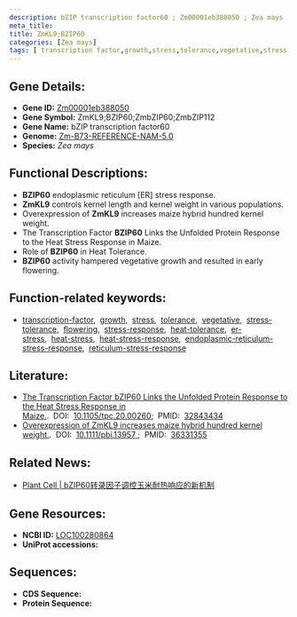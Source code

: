 ```yaml
---
description: bZIP transcription factor60 ; Zm00001eb388050 ; Zea mays
meta_title:
title: ZmKL9;BZIP60
categories: [Zea mays]
tags: [ transcription factor,growth,stress,tolerance,vegetative,stress tolerance,flowering,stress response,heat tolerance,er stress,heat stress,heat stress response,endoplasmic reticulum stress response,reticulum stress response ]
---
```


## Gene Details:
- **Gene ID:**	[Zm00001eb388050](https://www.maizegdb.org/gene_center/gene/Zm00001eb388050)
- **Gene Symbol:** ZmKL9;BZIP60;ZmbZIP60;ZmbZIP112
- **Gene Name:** bZIP transcription factor60
- **Genome:** [Zm-B73-REFERENCE-NAM-5.0](https://www.maizegdb.org/genome/assembly/Zm-B73-REFERENCE-NAM-5.0)
- **Species:** *Zea mays*

## Functional Descriptions:
   - **BZIP60** endoplasmic reticulum [ER] stress response.
   - **ZmKL9** controls kernel length and kernel weight in various populations.
   - Overexpression of **ZmKL9** increases maize hybrid hundred kernel weight.
   - The Transcription Factor **BZIP60** Links the Unfolded Protein Response to the Heat Stress Response in Maize.
   - Role of **BZIP60** in Heat Tolerance.
   - **BZIP60** activity hampered vegetative growth and resulted in early flowering.

## Function-related keywords:
- [transcription-factor](/tags/transcription-factor/),&nbsp;&nbsp;[growth](/tags/growth/),&nbsp;&nbsp;[stress](/tags/stress/),&nbsp;&nbsp;[tolerance](/tags/tolerance/),&nbsp;&nbsp;[vegetative](/tags/vegetative/),&nbsp;&nbsp;[stress-tolerance](/tags/stress-tolerance/),&nbsp;&nbsp;[flowering](/tags/flowering/),&nbsp;&nbsp;[stress-response](/tags/stress-response/),&nbsp;&nbsp;[heat-tolerance](/tags/heat-tolerance/),&nbsp;&nbsp;[er-stress](/tags/er-stress/),&nbsp;&nbsp;[heat-stress](/tags/heat-stress/),&nbsp;&nbsp;[heat-stress-response](/tags/heat-stress-response/),&nbsp;&nbsp;[endoplasmic-reticulum-stress-response](/tags/endoplasmic-reticulum-stress-response/),&nbsp;&nbsp;[reticulum-stress-response](/tags/reticulum-stress-response/)

## Literature:
   - [The Transcription Factor bZIP60 Links the Unfolded Protein Response to the Heat Stress Response in Maize.]( https://academic.oup.com/plcell/article/32/11/3559/6099370?login=true).&nbsp;&nbsp;DOI:&nbsp;&nbsp;[10.1105/tpc.20.00260](https://academic.oup.com/plcell/article/32/11/3559/6099370?login=true);&nbsp;&nbsp;PMID:&nbsp;&nbsp;[32843434](https://pubmed.ncbi.nlm.nih.gov/32843434/)
   - [Overexpression of ZmKL9 increases maize hybrid hundred kernel weight.]( https://onlinelibrary.wiley.com/doi/10.1111/pbi.13957).&nbsp;&nbsp;DOI:&nbsp;&nbsp;[10.1111/pbi.13957 ](https://onlinelibrary.wiley.com/doi/10.1111/pbi.13957);&nbsp;&nbsp;PMID:&nbsp;&nbsp;[36331355](https://pubmed.ncbi.nlm.nih.gov/36331355/)

## Related News:
   - [Plant Cell | bZIP60转录因子调控玉米耐热响应的新机制](https://mp.weixin.qq.com/s?__biz=MzU3ODY3MDM0NA==&mid=2247497856&idx=1&sn=04637e7b87f16500f3dcfd03ad868063&chksm=fd7362e7ca04ebf1d6db4f7379fb12a6b3863da304dfc6f03714a7e95547a0c34741421febc5&scene=27#wechat_redirect)

## Gene Resources:
- **NCBI ID:** [LOC100280864](https://www.ncbi.nlm.nih.gov/gene/?term=LOC100280864)
- **UniProt accessions:** [](https://www.uniprot.org/uniprotkb//entry)



## Sequences:
- **CDS Sequence:**
- **Protein Sequence:**

